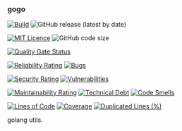### gogo

[![Build](https://github.com/CharLemAznable/gogo/actions/workflows/go.yml/badge.svg)](https://github.com/CharLemAznable/gogo/actions/workflows/go.yml)
![GitHub release (latest by date)](https://img.shields.io/github/v/release/CharLemAznable/gogo)

[![MIT Licence](https://badges.frapsoft.com/os/mit/mit.svg?v=103)](https://opensource.org/licenses/mit-license.php)
![GitHub code size](https://img.shields.io/github/languages/code-size/CharLemAznable/gogo)

[![Quality Gate Status](https://sonarcloud.io/api/project_badges/measure?project=CharLemAznable_gogo&metric=alert_status)](https://sonarcloud.io/dashboard?id=CharLemAznable_gogo)

[![Reliability Rating](https://sonarcloud.io/api/project_badges/measure?project=CharLemAznable_gogo&metric=reliability_rating)](https://sonarcloud.io/dashboard?id=CharLemAznable_gogo)
[![Bugs](https://sonarcloud.io/api/project_badges/measure?project=CharLemAznable_gogo&metric=bugs)](https://sonarcloud.io/dashboard?id=CharLemAznable_gogo)

[![Security Rating](https://sonarcloud.io/api/project_badges/measure?project=CharLemAznable_gogo&metric=security_rating)](https://sonarcloud.io/dashboard?id=CharLemAznable_gogo)
[![Vulnerabilities](https://sonarcloud.io/api/project_badges/measure?project=CharLemAznable_gogo&metric=vulnerabilities)](https://sonarcloud.io/dashboard?id=CharLemAznable_gogo)

[![Maintainability Rating](https://sonarcloud.io/api/project_badges/measure?project=CharLemAznable_gogo&metric=sqale_rating)](https://sonarcloud.io/dashboard?id=CharLemAznable_gogo)
[![Technical Debt](https://sonarcloud.io/api/project_badges/measure?project=CharLemAznable_gogo&metric=sqale_index)](https://sonarcloud.io/dashboard?id=CharLemAznable_gogo)
[![Code Smells](https://sonarcloud.io/api/project_badges/measure?project=CharLemAznable_gogo&metric=code_smells)](https://sonarcloud.io/dashboard?id=CharLemAznable_gogo)

[![Lines of Code](https://sonarcloud.io/api/project_badges/measure?project=CharLemAznable_gogo&metric=ncloc)](https://sonarcloud.io/dashboard?id=CharLemAznable_gogo)
[![Coverage](https://sonarcloud.io/api/project_badges/measure?project=CharLemAznable_gogo&metric=coverage)](https://sonarcloud.io/dashboard?id=CharLemAznable_gogo)
[![Duplicated Lines (%)](https://sonarcloud.io/api/project_badges/measure?project=CharLemAznable_gogo&metric=duplicated_lines_density)](https://sonarcloud.io/dashboard?id=CharLemAznable_gogo)

golang utils.
